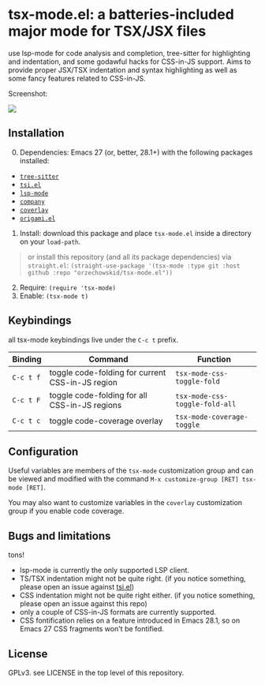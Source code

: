 # tsx-mode.el: a batteries-included major mode for TSX/JSX files

use lsp-mode for code analysis and completion, tree-sitter for highlighting and indentation, and some godawful hacks for CSS-in-JS support.  Aims to provide proper JSX/TSX indentation and syntax highlighting as well as some fancy features related to CSS-in-JS.

Screenshot:

![](https://repository-images.githubusercontent.com/461083728/1bc1d312-661c-40b9-abda-97c8e7f9e4b2)

## Installation

0. Dependencies:
Emacs 27 (or, better, 28.1+) with the following packages installed:
 - [`tree-sitter`](https://emacs-tree-sitter.github.io/installation/)
 - [`tsi.el`](https://github.com/orzechowskid/tsi.el)
 - [`lsp-mode`](https://github.com/emacs-lsp/lsp-mode)
 - [`company`](https://github.com/company-mode/company-mode)
 - [`coverlay`](https://github.com/twada/coverlay.el)
 - [`origami.el`](https://github.com/gregsexton/origami.el)
1. Install: download this package and place `tsx-mode.el` inside a directory on your `load-path`.

> or install this repository (and all its package dependencies) via `straight.el`: `(straight-use-package '(tsx-mode :type git :host github :repo "orzechowskid/tsx-mode.el"))`
2. Require: `(require 'tsx-mode)`
3. Enable: `(tsx-mode t)`

## Keybindings

all tsx-mode keybindings live under the `C-c t` prefix.

| Binding   | Command                                          | Function                       |
| --        | --                                               | ---                            |
| `C-c t f` | toggle code-folding for current CSS-in-JS region | `tsx-mode-css-toggle-fold`     |
| `C-c t F` | toggle code-folding for all CSS-in-JS regions    | `tsx-mode-css-toggle-fold-all` |
| `C-c t c` | toggle code-coverage overlay                     | `tsx-mode-coverage-toggle`     |

## Configuration

Useful variables are members of the `tsx-mode` customization group and can be viewed and modified with the command `M-x customize-group [RET] tsx-mode [RET]`.

You may also want to customize variables in the `coverlay` customization group if you enable code coverage.

## Bugs and limitations

tons!

- lsp-mode is currently the only supported LSP client.
- TS/TSX indentation might not be quite right.  (if you notice something, please open an issue against [tsi.el](https://github.com/orzechowskid/tsi.el))
- CSS indentation might not be quite right either.  (if you notice something, please open an issue against this repo)
- only a couple of CSS-in-JS formats are currently supported.
- CSS fontification relies on a feature introduced in Emacs 28.1, so on Emacs 27 CSS fragments won't be fontified.

## License

GPLv3.  see LICENSE in the top level of this repository.
